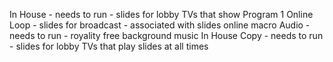 In House - needs to run - slides for lobby TVs that show Program 1
Online Loop - slides for broadcast - associated with slides online macro
Audio - needs to run - royality free background music
In House Copy - needs to run - slides for lobby TVs that play slides at all times
